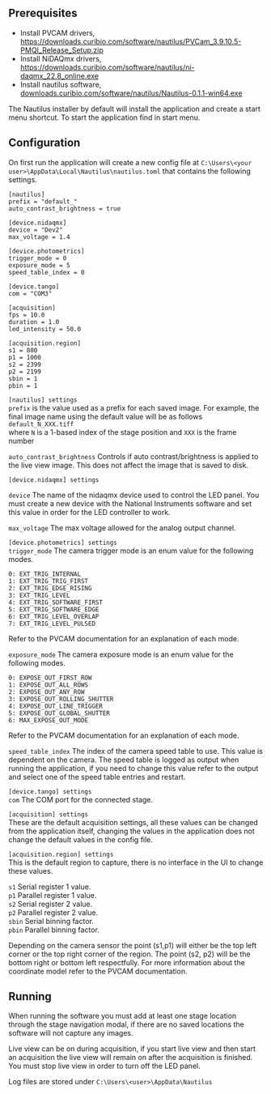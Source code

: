 ## Prerequisites
* Install PVCAM drivers, https://downloads.curibio.com/software/nautilus/PVCam_3.9.10.5-PMQI_Release_Setup.zip
* Install NiDAQmx drivers, https://downloads.curibio.com/software/nautilus/ni-daqmx_22.8_online.exe
* Install nautilus software, [downloads.curibio.com/software/nautilus/Nautilus-0.1.1-win64.exe](http://downloads.curibio.com/software/nautilus/Nautilus-0.1.1-win64.exe)

The Nautilus installer by default will install the application and create a start menu shortcut. To start the application find in start menu.  

## Configuration
On first run the application will create a new config file at `C:\Users\<your user>\AppData\Local\Nautilus\nautilus.toml` that contains the following settings.   

```
[nautilus]
prefix = "default_"
auto_contrast_brightness = true

[device.nidaqmx]
device = "Dev2"
max_voltage = 1.4

[device.photometrics]
trigger_mode = 0
exposure_mode = 5
speed_table_index = 0

[device.tango]
com = "COM3"

[acquisition]
fps = 10.0
duration = 1.0
led_intensity = 50.0

[acquisition.region]
s1 = 800
p1 = 1000
s2 = 2399
p2 = 2199
sbin = 1
pbin = 1
```

`[nautilus] settings`  
`prefix` is the value used as a prefix for each saved image. For example, the final image name using the default value will be as follows 
`default_N_XXX.tiff`  
where `N` is a 1-based index of the stage position and `XXX` is the frame number  

`auto_contrast_brightness` Controls if auto contrast/brightness is applied to the live view image. This does not affect the image that is saved to disk.  

`[device.nidaqmx] settings`  

`device` The name of the nidaqmx device used to control the LED panel. You must create a new device with the National Instruments software and set this value in order for the LED controller to work.  

`max_voltage` The max voltage allowed for the analog output channel.  

`[device.photometrics] settings`  
`trigger_mode` The camera trigger mode is an enum value for the following modes.  
```
0: EXT_TRIG_INTERNAL
1: EXT_TRIG_TRIG_FIRST
2: EXT_TRIG_EDGE_RISING
3: EXT_TRIG_LEVEL
4: EXT_TRIG_SOFTWARE_FIRST
5: EXT_TRIG_SOFTWARE_EDGE
6: EXT_TRIG_LEVEL_OVERLAP
7: EXT_TRIG_LEVEL_PULSED
```
Refer to the PVCAM documentation for an explanation of each mode.  

`exposure_mode` The camera exposure mode is an enum value for the following modes.  
```
0: EXPOSE_OUT_FIRST_ROW
1: EXPOSE_OUT_ALL_ROWS
2: EXPOSE_OUT_ANY_ROW
3: EXPOSE_OUT_ROLLING_SHUTTER
4: EXPOSE_OUT_LINE_TRIGGER
5: EXPOSE_OUT_GLOBAL_SHUTTER
6: MAX_EXPOSE_OUT_MODE
```
Refer to the PVCAM documentation for an explanation of each mode.  

`speed_table_index` The index of the camera speed table to use. This value is dependent on the camera. The speed table is logged as output when running the application, if you need to change this value refer to the output and select one of the speed table entries and restart.  

`[device.tango] settings`  
`com` The COM port for the connected stage.

`[acquisition] settings`  
These are the default acquisition settings, all these values can be changed from the application itself, changing the values in the application does not change the default values in the config file.  

`[acquisition.region] settings`  
This is the default region to capture, there is no interface in the UI to change these values.  

`s1` Serial register 1 value.  
`p1` Parallel register 1 value.  
`s2` Serial register 2 value.  
`p2` Parallel register 2 value.  
`sbin` Serial binning factor.  
`pbin` Parallel binning factor.  

Depending on the camera sensor the point (s1,p1) will either be the top left corner or the top right corner of the region. The point (s2, p2) will be the bottom right or bottom left respectfully. For more information about the coordinate model refer to the PVCAM documentation.  

## Running
When running the software you must add at least one stage location through the stage navigation modal, if there are no saved locations the software will not capture any images.  

Live view can be on during acquisition, if you start live view and then start an acquisition the live view will remain on after the acquisition is finished. You must stop live view in order to turn off the LED panel.  

Log files are stored under `C:\Users\<user>\AppData\Nautilus`
